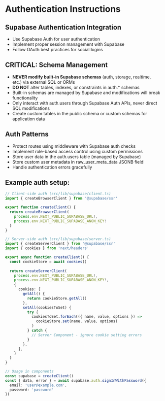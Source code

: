 # Authentication Instructions

## Supabase Authentication Integration
- Use Supabase Auth for user authentication
- Implement proper session management with Supabase
- Follow OAuth best practices for social logins

## CRITICAL: Schema Management
- **NEVER modify built-in Supabase schemas** (auth, storage, realtime, etc.) via external SQL or ORMs
- **DO NOT** alter tables, indexes, or constraints in auth.* schemas
- Built-in schemas are managed by Supabase and modifications will break functionality
- Only interact with auth.users through Supabase Auth APIs, never direct SQL modifications
- Create custom tables in the public schema or custom schemas for application data

## Auth Patterns
- Protect routes using middleware with Supabase auth checks
- Implement role-based access control using custom permissions
- Store user data in the auth.users table (managed by Supabase)
- Store custom user metadata in raw_user_meta_data JSONB field
- Handle authentication errors gracefully

## Example auth setup:
```typescript
// Client-side auth (src/lib/supabase/client.ts)
import { createBrowserClient } from '@supabase/ssr'

export function createClient() {
  return createBrowserClient(
    process.env.NEXT_PUBLIC_SUPABASE_URL!,
    process.env.NEXT_PUBLIC_SUPABASE_ANON_KEY!
  )
}

// Server-side auth (src/lib/supabase/server.ts)
import { createServerClient } from '@supabase/ssr'
import { cookies } from 'next/headers'

export async function createClient() {
  const cookieStore = await cookies()
  
  return createServerClient(
    process.env.NEXT_PUBLIC_SUPABASE_URL!,
    process.env.NEXT_PUBLIC_SUPABASE_ANON_KEY!,
    {
      cookies: {
        getAll() {
          return cookieStore.getAll()
        },
        setAll(cookiesToSet) {
          try {
            cookiesToSet.forEach(({ name, value, options }) =>
              cookieStore.set(name, value, options)
            )
          } catch {
            // Server Component - ignore cookie setting errors
          }
        },
      },
    }
  )
}

// Usage in components
const supabase = createClient()
const { data, error } = await supabase.auth.signInWithPassword({
  email: 'user@example.com',
  password: 'password'
})
```

